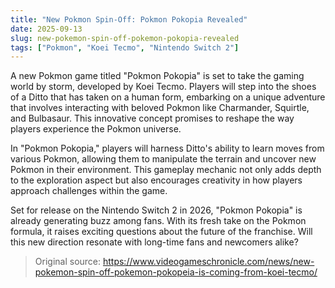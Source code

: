 ```yaml
---
title: "New Pokmon Spin-Off: Pokmon Pokopia Revealed"
date: 2025-09-13
slug: new-pokemon-spin-off-pokemon-pokopia-revealed
tags: ["Pokmon", "Koei Tecmo", "Nintendo Switch 2"]
---
```


A new Pokmon game titled "Pokmon Pokopia" is set to take the gaming world by storm, developed by Koei Tecmo. Players will step into the shoes of a Ditto that has taken on a human form, embarking on a unique adventure that involves interacting with beloved Pokmon like Charmander, Squirtle, and Bulbasaur. This innovative concept promises to reshape the way players experience the Pokmon universe.

In "Pokmon Pokopia," players will harness Ditto's ability to learn moves from various Pokmon, allowing them to manipulate the terrain and uncover new Pokmon in their environment. This gameplay mechanic not only adds depth to the exploration aspect but also encourages creativity in how players approach challenges within the game.

Set for release on the Nintendo Switch 2 in 2026, "Pokmon Pokopia" is already generating buzz among fans. With its fresh take on the Pokmon formula, it raises exciting questions about the future of the franchise. Will this new direction resonate with long-time fans and newcomers alike?
> Original source: https://www.videogameschronicle.com/news/new-pokemon-spin-off-pokemon-pokopeia-is-coming-from-koei-tecmo/